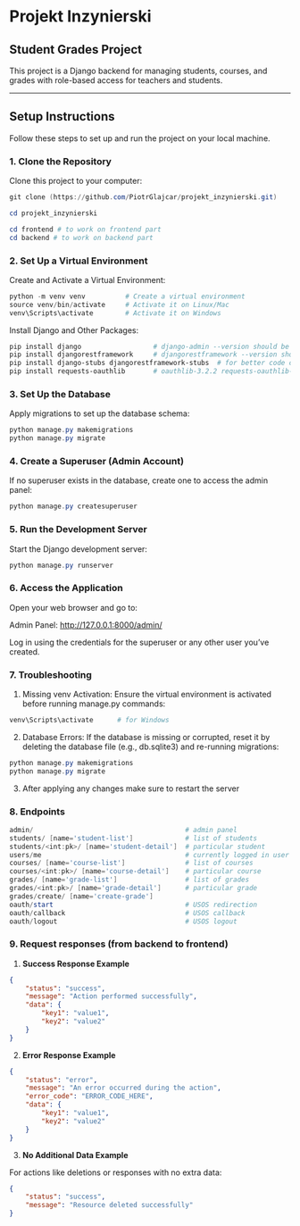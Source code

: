 # Projekt Inzynierski
## Student Grades Project

This project is a Django backend for managing students, courses, and grades with role-based access for teachers and students.

---

## **Setup Instructions**

Follow these steps to set up and run the project on your local machine.

### **1. Clone the Repository**
Clone this project to your computer:
```powershell
git clone (https://github.com/PiotrGlajcar/projekt_inzynierski.git)

cd projekt_inzynierski

cd frontend # to work on frontend part
cd backend # to work on backend part
```

### **2. Set Up a Virtual Environment**

Create and Activate a Virtual Environment:
```powershell
python -m venv venv          # Create a virtual environment
source venv/bin/activate     # Activate it on Linux/Mac
venv\Scripts\activate        # Activate it on Windows
```
Install Django and Other Packages:
```powershell
pip install django                  # django-admin --version should be 5.1.3
pip install djangorestframework     # djangorestframework --version should be 3.15.2
pip install django-stubs djangorestframework-stubs  # for better code control
pip install requests-oauthlib       # oauthlib-3.2.2 requests-oauthlib-2.0.0
```
### **3. Set Up the Database**

Apply migrations to set up the database schema:
```powershell
python manage.py makemigrations
python manage.py migrate
```
### **4. Create a Superuser (Admin Account)**

If no superuser exists in the database, create one to access the admin panel:
```powershell
python manage.py createsuperuser
```
### **5. Run the Development Server**

Start the Django development server:
```powershell
python manage.py runserver
```
### **6. Access the Application**

Open your web browser and go to:

Admin Panel: http://127.0.0.1:8000/admin/

Log in using the credentials for the superuser or any other user you’ve created.

### **7. Troubleshooting**

1. Missing venv Activation: Ensure the virtual environment is activated before running manage.py commands:
```powershell
venv\Scripts\activate      # for Windows
```
2. Database Errors: If the database is missing or corrupted, reset it by deleting the database file (e.g., db.sqlite3) and re-running migrations:
```powershell
python manage.py makemigrations
python manage.py migrate
```
3. After applying any changes make sure to restart the server

### **8. Endpoints**
```powershell
admin/                                      # admin panel   
students/ [name='student-list']             # list of students
students/<int:pk>/ [name='student-detail']  # particular student
users/me                                    # currently logged in user
courses/ [name='course-list']               # list of courses
courses/<int:pk>/ [name='course-detail']    # particular course
grades/ [name='grade-list']                 # list of grades
grades/<int:pk>/ [name='grade-detail']      # particular grade
grades/create/ [name='create-grade']        
oauth/start                                 # USOS redirection
oauth/callback                              # USOS callback
oauth/logout                                # USOS logout
```

### **9. Request responses (from backend to frontend)**

1. **Success Response Example**
```json
{
    "status": "success",
    "message": "Action performed successfully",
    "data": {
        "key1": "value1",
        "key2": "value2"
    }
}
```

2. **Error Response Example**
```json
{
    "status": "error",
    "message": "An error occurred during the action",
    "error_code": "ERROR_CODE_HERE",
    "data": {
        "key1": "value1",
        "key2": "value2"
    }
}
```

3. **No Additional Data Example**

For actions like deletions or responses with no extra data:
```json
{
    "status": "success",
    "message": "Resource deleted successfully"
}
```
